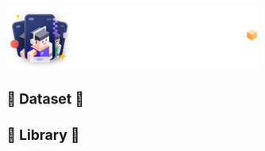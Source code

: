<img src="./img/Header.png">

# :large_blue_circle: **Dataset** :large_blue_circle:


# :large_blue_circle: **Library** :large_blue_circle: